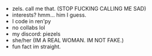 - zels. call me that. (STOP FUCKING CALLING ME SAD)
- interests? hmm... him I guess.
- I code in ren'py
- no collabs lol
- my discord: piezels
- she/her (IM A REAL WOMAN. IM NOT FAKE.)
- fun fact im straight.
